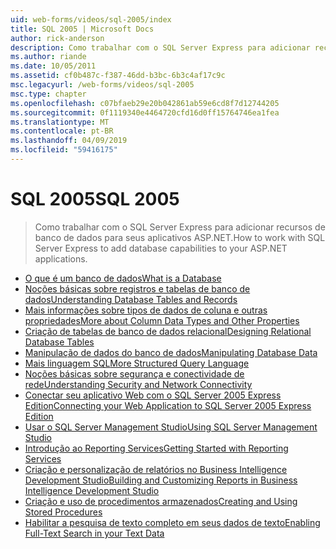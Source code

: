 ```yaml
---
uid: web-forms/videos/sql-2005/index
title: SQL 2005 | Microsoft Docs
author: rick-anderson
description: Como trabalhar com o SQL Server Express para adicionar recursos de banco de dados para seus aplicativos ASP.NET.
ms.author: riande
ms.date: 10/05/2011
ms.assetid: cf0b487c-f387-46dd-b3bc-6b3c4af17c9c
msc.legacyurl: /web-forms/videos/sql-2005
msc.type: chapter
ms.openlocfilehash: c07bfaeb29e20b042861ab59e6cd8f7d12744205
ms.sourcegitcommit: 0f1119340e4464720cfd16d0ff15764746ea1fea
ms.translationtype: MT
ms.contentlocale: pt-BR
ms.lasthandoff: 04/09/2019
ms.locfileid: "59416175"
---
```

# <a name="sql-2005"></a><span data-ttu-id="5103e-103">SQL 2005</span><span class="sxs-lookup"><span data-stu-id="5103e-103">SQL 2005</span></span>

> <span data-ttu-id="5103e-104">Como trabalhar com o SQL Server Express para adicionar recursos de banco de dados para seus aplicativos ASP.NET.</span><span class="sxs-lookup"><span data-stu-id="5103e-104">How to work with SQL Server Express to add database capabilities to your ASP.NET applications.</span></span>


- [<span data-ttu-id="5103e-105">O que é um banco de dados</span><span class="sxs-lookup"><span data-stu-id="5103e-105">What is a Database</span></span>](what-is-a-database.md)
- [<span data-ttu-id="5103e-106">Noções básicas sobre registros e tabelas de banco de dados</span><span class="sxs-lookup"><span data-stu-id="5103e-106">Understanding Database Tables and Records</span></span>](understanding-database-tables-and-records.md)
- [<span data-ttu-id="5103e-107">Mais informações sobre tipos de dados de coluna e outras propriedades</span><span class="sxs-lookup"><span data-stu-id="5103e-107">More about Column Data Types and Other Properties</span></span>](more-about-column-data-types-and-other-properties.md)
- [<span data-ttu-id="5103e-108">Criação de tabelas de banco de dados relacional</span><span class="sxs-lookup"><span data-stu-id="5103e-108">Designing Relational Database Tables</span></span>](designing-relational-database-tables.md)
- [<span data-ttu-id="5103e-109">Manipulação de dados do banco de dados</span><span class="sxs-lookup"><span data-stu-id="5103e-109">Manipulating Database Data</span></span>](manipulating-database-data.md)
- [<span data-ttu-id="5103e-110">Mais linguagem SQL</span><span class="sxs-lookup"><span data-stu-id="5103e-110">More Structured Query Language</span></span>](more-structured-query-language.md)
- [<span data-ttu-id="5103e-111">Noções básicas sobre segurança e conectividade de rede</span><span class="sxs-lookup"><span data-stu-id="5103e-111">Understanding Security and Network Connectivity</span></span>](understanding-security-and-network-connectivity.md)
- [<span data-ttu-id="5103e-112">Conectar seu aplicativo Web com o SQL Server 2005 Express Edition</span><span class="sxs-lookup"><span data-stu-id="5103e-112">Connecting your Web Application to SQL Server 2005 Express Edition</span></span>](connecting-your-web-application-to-sql-server-2005-express-edition.md)
- [<span data-ttu-id="5103e-113">Usar o SQL Server Management Studio</span><span class="sxs-lookup"><span data-stu-id="5103e-113">Using SQL Server Management Studio</span></span>](using-sql-server-management-studio.md)
- [<span data-ttu-id="5103e-114">Introdução ao Reporting Services</span><span class="sxs-lookup"><span data-stu-id="5103e-114">Getting Started with Reporting Services</span></span>](getting-started-with-reporting-services.md)
- [<span data-ttu-id="5103e-115">Criação e personalização de relatórios no Business Intelligence Development Studio</span><span class="sxs-lookup"><span data-stu-id="5103e-115">Building and Customizing Reports in Business Intelligence Development Studio</span></span>](building-and-customizing-reports-in-business-intelligence-development-studio.md)
- [<span data-ttu-id="5103e-116">Criação e uso de procedimentos armazenados</span><span class="sxs-lookup"><span data-stu-id="5103e-116">Creating and Using Stored Procedures</span></span>](creating-and-using-stored-procedures.md)
- [<span data-ttu-id="5103e-117">Habilitar a pesquisa de texto completo em seus dados de texto</span><span class="sxs-lookup"><span data-stu-id="5103e-117">Enabling Full-Text Search in your Text Data</span></span>](enabling-full-text-search-in-your-text-data.md)
